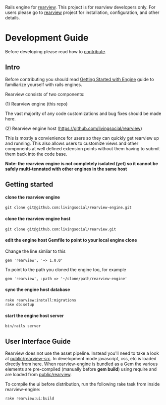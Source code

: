 Rails engine for [rearview](http://github.com/livingsocial/rearview). This project is for rearview developers only. For users please go to [rearview](http://github.com/livingsocial/rearview) project for installation, configuration, and other details.

# Development Guide

Before developing please read how to [contribute](https://github.com/livingsocial/rearview-engine/blob/master/CONTRIBUTING.md).

## Intro

Before contributing you should read [Getting Started with Engine](http://guides.rubyonrails.org/engines.html) guide to familiarize yourself with rails engines.

Rearview consists of two components:

(1) Rearview engine (this repo)

The vast majority of any code customizations and bug fixes should be made here. 

(2) Rearview engine host (https://github.com/livingsocial/rearview)

This is mostly a convienience for users so they can quickly get rearview up and running. This also allows users to customize views and other components at well defined extension points without them having to submit them back into the code base.

**Note: the rearview engine is not completely isolated (yet) so it cannot be safely multi-tennated with other engines in the same host**

## Getting started

#### clone the rearview engine

    git clone git@github.com:livingsocial/rearview-engine.git

#### clone the rearview engine host

    git clone git@github.com:livingsocial/rearview.git
    
#### edit the engine host Gemfile to point to your local engine clone

Change the line simliar to this

    gem 'rearview', '~> 1.0.0'
    
To point to the path you cloned the engine too, for example

    gem 'rearview', :path => '~/clone/path/rearview-engine'

#### sync the engine host database

    rake rearview:install:migrations
    rake db:setup
    
#### start the engine host server

    bin/rails server
    
## User Interface Guide

Rearview does not use the asset pipeline. Instead you'll need to take a look at [public/rearview-src](https://github.com/livingsocial/rearview-engine/tree/master/public/rearview-src). In development mode javascript, css, etc is loaded directly from here. When rearview-engine is bundled as a Gem the various elements are pre-compiled (manually before **gem build**) using require and are loaded from [public/rearview](https://github.com/livingsocial/rearview-engine/tree/master/public/rearview).

To compile the ui before distribution, run the following rake task from inside rearview-engine:

    rake rearview:ui:build






    
